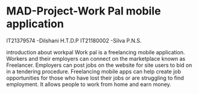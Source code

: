 # MAD-Project-Work Pal mobile application 


IT21379574 -Dilshani H.T.D.P 
IT21180002 -Silva P.N.S.  
  

introduction about workpal
Work pal is a freelancing mobile application. 
Workers and their employers can connect on the marketplace known as Freelancer. Employers can post jobs on the website for site users to bid on in a tendering procedure. 
Freelancing mobile apps can help create job opportunities for those who have lost their jobs or are struggling to find employment.
It allows people to work from home and earn money. 
